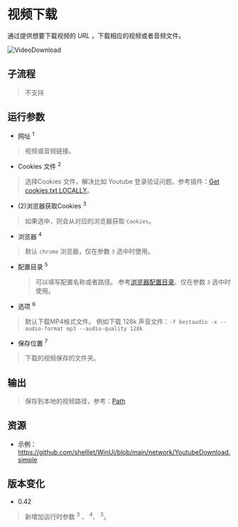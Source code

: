 # 视频下载 
通过提供想要下载视频的 *URL* ，下载相应的视频或者音频文件。

![VideoDownload](./images/02.png ':size=90%')

## 子流程
> 不支持


## 运行参数

* 网址 <sup>1</sup>
> 视频或音频链接。

* Cookies 文件 <sup>2</sup>
> 选择Cookies 文件，解决比如 Youtube 登录验证问题。参考插件：[Get cookies.txt LOCALLY](https://chromewebstore.google.com/detail/get-cookiestxt-locally/cclelndahbckbenkjhflpdbgdldlbecc)。

* (2)浏览器获取Cookies <sup>3</sup>
> 如果选中，则会从对应的浏览器获取 `Cookies`。

* 浏览器 <sup>4</sup>
> 默认 `chrome` 浏览器，仅在参数 `3` 选中时使用。

* 配置目录 <sup>5</sup>
  > 可以填写配置名称或者路径。 参考[浏览器配置目录](./introduction/webdriver/browser_directory.md)。仅在参数 `3` 选中时使用。

* 选项 <sup>6</sup>
> 默认下载MP4格式文件。 例如下载 128k 声音文件：`-f bestaudio -x --audio-format mp3 --audio-quality 128k`

* 保存位置 <sup>7</sup>

> 下载的视频保存的文件夹。

## 输出
> 保存到本地的视频路径，参考：[Path](./types/Path.md)
    

## 资源

* 示例： https://github.com/shelllet/WinUi/blob/main/network/YoutubeDownload.simple






## 版本变化 

* 0.42
> 新增加运行时参数 <sup> 3</sup> 、<sup> 4</sup>、 <sup> 5</sup>。